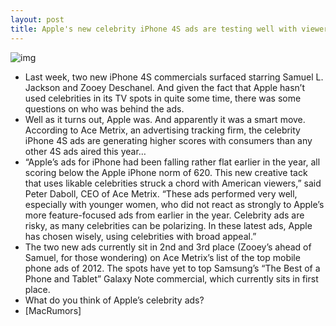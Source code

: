 ```yaml
---
layout: post
title: Apple's new celebrity iPhone 4S ads are testing well with viewers
---
```

![img](http://media.idownloadblog.com/wp-content/uploads/2012/04/sam-l-jack-iphone.jpg)
* Last week, two new iPhone 4S commercials surfaced starring Samuel L. Jackson and Zooey Deschanel. And given the fact that Apple hasn’t used celebrities in its TV spots in quite some time, there was some questions on who was behind the ads.
* Well as it turns out, Apple was. And apparently it was a smart move. According to Ace Metrix, an advertising tracking firm, the celebrity iPhone 4S ads are generating higher scores with consumers than any other 4S ads aired this year…
* “Apple’s ads for iPhone had been falling rather flat earlier in the year, all scoring below the Apple iPhone norm of 620. This new creative tack that uses likable celebrities struck a chord with American viewers,” said Peter Daboll, CEO of Ace Metrix. “These ads performed very well, especially with younger women, who did not react as strongly to Apple’s more feature-focused ads from earlier in the year. Celebrity ads are risky, as many celebrities can be polarizing. In these latest ads, Apple has chosen wisely, using celebrities with broad appeal.”
* The two new ads currently sit in 2nd and 3rd place (Zooey’s ahead of Samuel, for those wondering) on Ace Metrix’s list of the top mobile phone ads of 2012. The spots have yet to top Samsung’s “The Best of a Phone and Tablet” Galaxy Note commercial, which currently sits in first place.
* What do you think of Apple’s celebrity ads?
* [MacRumors]

